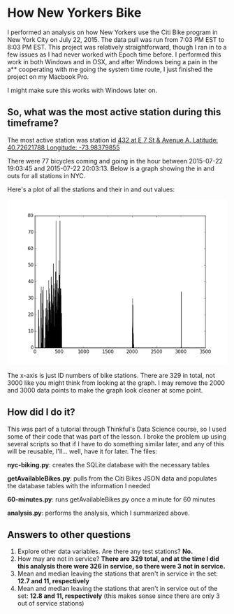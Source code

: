 # How New Yorkers Bike #

I performed an analysis on how New Yorkers use the Citi Bike program in New York City on
July 22, 2015. The data pull was run from 7:03 PM EST to 8:03 PM EST. This project was relatively
straightforward, though I ran in to a few issues as I had never worked with Epoch time before.
I performed this work in both Windows and in OSX, and after Windows being a pain in the a**
cooperating with me going the system time route, I just finished the project on my Macbook Pro.

I might make sure this works with Windows later on.

## So, what was the most active station during this timeframe? ##

The most active station was station id <a href="https://www.google.com/maps/place/40%C2%B043'34.4%22N+73%C2%B059'01.7%22W/@40.7613195,-73.9623898,12.5z/data=!4m2!3m1!1s0x0:0x0" target="_blank">432 at E 7 St & Avenue A. Latitude: 40.72621788 Longitude: -73.98379855</a>

There were 77 bicycles coming and going in the hour between 2015-07-22 19:03:45 and 2015-07-22 20:03:13. Below is a
graph showing the in and outs for all stations in NYC.

Here's a plot of all the stations and their in and out values:

<img src="https://raw.githubusercontent.com/yorktronic/data_science/master/thinkful/Unit3/nyc-biking/plots/num-bikes-in-and-out-in-one-hour.png">

The x-axis is just ID numbers of bike stations. There are 329 in total, not 3000 like you might think from looking
at the graph. I may remove the 2000 and 3000 data points to make the graph look cleaner at some point.

## How did I do it? ##

This was part of a tutorial through Thinkful's Data Science course, so I used some of their code
that was part of the lesson. I broke the problem up using several scripts so that if I have to do
something similar later, and any of this will be reusable, I'll... well, have it for later. The
files:

**nyc-biking.py**: creates the SQLite database with the necessary tables

**getAvailableBikes.py**: pulls from the Citi Bikes JSON data and populates the database tables with the information I needed

**60-minutes.py**: runs getAvailableBikes.py once a minute for 60 minutes

**analysis.py**: performs the analysis, which I summarized above.

## Answers to other questions ##

1. Explore other data variables. Are there any test stations? **No.**
2. How may are not in service? **There are 329 total, and at the time I did this analysis there were 326 in service, so there were 3 not in service.**
3. Mean and median leaving the stations that aren't in service in the set: **12.7 and 11, respectively**
4. Mean and median leaving the stations that aren't in service out of the set: **12.8 and 11, respectively** (this makes sense since there are only 3 out of service stations)